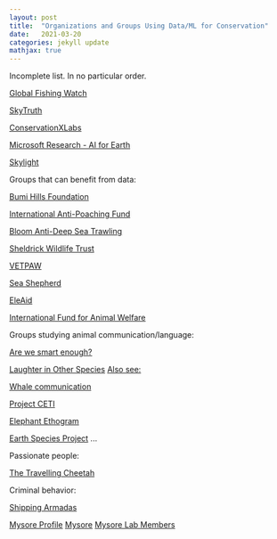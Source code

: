 ```yaml
---
layout: post
title:  "Organizations and Groups Using Data/ML for Conservation"
date:   2021-03-20
categories: jekyll update
mathjax: true
---
```


Incomplete list. In no particular order.

[Global Fishing Watch](https://globalfishingwatch.org)

[SkyTruth](https://skytruth.org/)

[ConservationXLabs](https://conservationxlabs.com)

[Microsoft Research - AI for Earth](https://www.microsoft.com/en-us/ai/ai-for-earth)

[Skylight](https://vulcan.com/Skylight.aspx)

Groups that can benefit from data:

[Bumi Hills Foundation](https://www.bumihillsfoundation.org/)

[International Anti-Poaching Fund](https://www.iapf.org/)

[Bloom Anti-Deep Sea Trawling](https://www.bloomassociation.org/en/)

[Sheldrick Wildlife Trust](https://www.sheldrickwildlifetrust.org/projects/anti-poaching)

[VETPAW](https://vetpaw.org/)

[Sea Shepherd](https://seashepherd.org/)

[EleAid](http://www.eleaid.com/)

[International Fund for Animal Welfare](https://www.ifaw.org/)

Groups studying animal communication/language:

[Are we smart enough?](https://www.amazon.com/Are-Smart-Enough-Know-Animals/dp/0393353664)

[Laughter in Other Species](https://www.tandfonline.com/doi/full/10.1080/09524622.2021.1905065#.YH-V2OCJSJo.twitter)
[Also see: ](https://arstechnica.com/science/2021/05/from-apes-to-birds-there-are-65-animal-species-that-laugh)

[Whale communication](https://www.nationalgeographic.co.uk/animals/2021/04/groundbreaking-effort-launched-to-decode-whale-language)

[Project CETI](https://www.projectceti.org/)

[Elephant Ethogram](https://www.elephantvoices.org/elephant-ethogram.html)

[Earth Species Project](https://github.com/earthspecies)
...


Passionate people:

[The Travelling Cheetah](https://thetravellingcheetah.com/)

Criminal behavior:

[Shipping Armadas](https://usa.oceana.org/publications/reports/oceana-finds-hundreds-vessels-vanishing-along-argentinas-waters#)

[Mysore Profile](https://pbs.jhu.edu/directory/shreesh-mysore/)
[Mysore](https://www.jhunewsletter.com/article/2021/05/peta-claims-hopkins-barn-owl-lab-violated-state-law-by-operating-without-a-permit)
[Mysore Lab Members](https://mysorelab.johnshopkins.edu/team.html)

